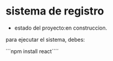 <h1>sistema de registro</h1>

- estado del proyecto:en construccion.

para ejecutar el sistema, debes:

´´´npm install react´´´´
